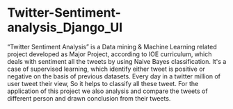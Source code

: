 # Twitter-Sentiment-analysis_Django_UI
“Twitter Sentiment Analysis” is a Data mining & Machine Learning related project developed as Major Project, according to IOE curriculum, which deals with  sentiment all the tweets by using Naive Bayes classification. It's a case of supervised learning, which identify either tweet is positive or negative on the basis of previous datasets. Every day in a twitter million of user tweet their view, So it helps to classify all these tweet. For the application of this project we also analysis and compare the tweets of different person and drawn conclusion from their tweets.
